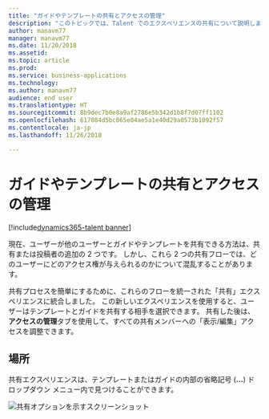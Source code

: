 ```yaml
---
title: "ガイドやテンプレートの共有とアクセスの管理"
description: "このトピックでは、Talent でのエクスペリエンスの共有について説明します。"
author: manavm77
manager: manavm77
ms.date: 11/20/2018
ms.assetid: 
ms.topic: article
ms.prod: 
ms.service: business-applications
ms.technology: 
ms.author: manavm77
audience: end user
ms.translationtype: HT
ms.sourcegitcommit: 8b9dec7b0e8a9af2786e5b342d1b8f7d07ff1102
ms.openlocfilehash: 617084d5bc065e04ae5a1e40d29a0573b1092f57
ms.contentlocale: ja-jp
ms.lasthandoff: 11/26/2018

---
```

#  <a name="share-and-manage-access-to-guides-or-templates"></a>ガイドやテンプレートの共有とアクセスの管理


[!include[dynamics365-talent banner](../../includes/dynamics365-talent.md)]



現在、ユーザーが他のユーザーとガイドやテンプレートを共有できる方法は、共有または投稿者の追加の 2 つです。 しかし、これら 2 つの共有フローでは、どのユーザーにどのアクセス権が与えられるのかについて混乱することがあります。 

共有プロセスを簡単にするために、これらのフローを統一された「共有」エクスペリエンスに統合しました。 この新しいエクスペリエンスを使用すると、ユーザーはテンプレートとガイドを共有する相手を選択できます。 共有した後は、**アクセスの管理**タブを使用して、すべての共有メンバーへの「表示/編集」アクセスを調整できます。

## <a name="discovery"></a>場所

共有エクスペリエンスは、テンプレートまたはガイドの内部の省略記号 (**…**) ドロップダウン メニュー内で見つけることができます。

![共有オプションを示すスクリーンショット](../media/share.png "共有オプションを示すスクリーンショット")

<!--
## Who uses this feature
All customers
## License required
Talent license 
## Development status
In development
## Target timeframe
* General Availability: November 19th
-->

